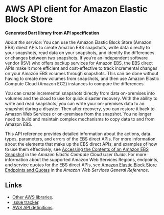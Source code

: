 # AWS API client for Amazon Elastic Block Store

**Generated Dart library from API specification**

*About the service:*
You can use the Amazon Elastic Block Store (Amazon EBS) direct APIs to
create Amazon EBS snapshots, write data directly to your snapshots, read
data on your snapshots, and identify the differences or changes between two
snapshots. If you’re an independent software vendor (ISV) who offers backup
services for Amazon EBS, the EBS direct APIs make it more efficient and
cost-effective to track incremental changes on your Amazon EBS volumes
through snapshots. This can be done without having to create new volumes
from snapshots, and then use Amazon Elastic Compute Cloud (Amazon EC2)
instances to compare the differences.

You can create incremental snapshots directly from data on-premises into
volumes and the cloud to use for quick disaster recovery. With the ability
to write and read snapshots, you can write your on-premises data to an
snapshot during a disaster. Then after recovery, you can restore it back to
Amazon Web Services or on-premises from the snapshot. You no longer need to
build and maintain complex mechanisms to copy data to and from Amazon EBS.

This API reference provides detailed information about the actions, data
types, parameters, and errors of the EBS direct APIs. For more information
about the elements that make up the EBS direct APIs, and examples of how to
use them effectively, see <a
href="https://docs.aws.amazon.com/AWSEC2/latest/UserGuide/ebs-accessing-snapshot.html">Accessing
the Contents of an Amazon EBS Snapshot</a> in the <i>Amazon Elastic Compute
Cloud User Guide</i>. For more information about the supported Amazon Web
Services Regions, endpoints, and service quotas for the EBS direct APIs, see
<a
href="https://docs.aws.amazon.com/general/latest/gr/ebs-service.html">Amazon
Elastic Block Store Endpoints and Quotas</a> in the <i>Amazon Web Services
General Reference</i>.

## Links

- [Other AWS libraries](https://github.com/agilord/aws_client/tree/master/generated).
- [Issue tracker](https://github.com/agilord/aws_client/issues).
- [AWS API definitions](https://github.com/aws/aws-sdk-js/tree/master/apis).
